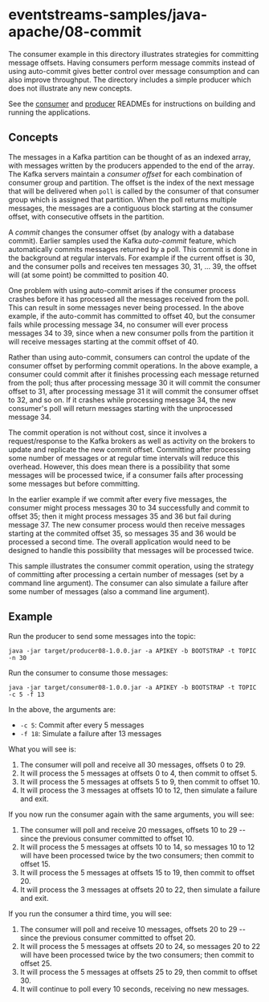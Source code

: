 # eventstreams-samples/java-apache/08-commit

The consumer example in this directory illustrates strategies for committing message offsets.
Having consumers perform message commits instead of using auto-commit gives better control over message consumption
and can also improve throughput.
The directory includes a simple producer which does not illustrate any new concepts.

See the [consumer](./consumer/README.md) and [producer](./producer/README.md) READMEs for instructions on building and running the applications.

## Concepts

The messages in a Kafka partition can be thought of as an indexed array,
with messages written by the producers appended to the end of the array.
The Kafka servers maintain a _consumer offset_ for each combination of consumer group and partition.
The offset is the index of the next message that will be delivered when `poll`
is called by the consumer of that consumer group which is assigned that partition.
When the poll returns multiple messages, the messages are a contiguous block starting at the consumer offset,
with consecutive offsets in the partition.

A _commit_ changes the consumer offset (by analogy with a database commit).
Earlier samples used the Kafka _auto-commit_ feature, which automatically commits messages returned by a poll.
This commit is done in the background at regular intervals.
For example if the current offset is 30, and the consumer polls and receives ten messages 30, 31, ... 39,
the offset will (at some point) be committed to position 40.

One problem with using auto-commit arises if the consumer process crashes before it has processed all the messages
received from the poll.
This can result in some messages never being processed.
In the above example, if the auto-commit has committed to offset 40,
but the consumer fails while processing message 34, no consumer will ever process messages 34 to 39,
since when a new consumer polls from the partition it will receive messages starting at the commit offset of 40.

Rather than using auto-commit, consumers can control the update of the consumer offset
by performing commit operations.
In the above example, a consumer could commit after it finishes processing each message returned from the poll;
thus after processing message 30 it will commit the consumer offset to 31,
after processing message 31 it will commit the consumer offset to 32, and so on.
If it crashes while processing message 34, the new consumer's poll will return messages starting with the unprocessed message 34.

The commit operation is not without cost, since it involves a request/response to the Kafka brokers
as well as activity on the brokers to update and replicate the new commit offset.
Committing after processing some number of messages or at regular time intervals will reduce this overhead.
However, this does mean there is a possibility that some messages will be processed twice,
if a consumer fails after processing some messages but before committing.

In the earlier example if we commit after every five messages,
the consumer might process messages 30 to 34 successfully and commit to offset 35;
then it might process messages 35 and 36 but fail during message 37.
The new consumer process would then receive messages starting at the commited offset 35,
so messages 35 and 36 would be processed a second time.
The overall application would need to be designed to handle this possibility that messages will be processed twice.

This sample illustrates the consumer commit operation,
using the strategy of committing after processing a certain number of messages (set by a command line argument).
The consumer can also simulate a failure after some number of messages (also a command line argument).


## Example

Run the producer to send some messages into the topic:
```
java -jar target/producer08-1.0.0.jar -a APIKEY -b BOOTSTRAP -t TOPIC -n 30
```

Run the consumer to consume those messages:
```
java -jar target/consumer08-1.0.0.jar -a APIKEY -b BOOTSTRAP -t TOPIC -c 5 -f 13
```
In the above, the arguments are:
- `-c 5`: Commit after every 5 messages
- `-f 18`: Simulate a failure after 13 messages

What you will see is:

1. The consumer will poll and receive all 30 messages, offsets 0 to 29.
1. It will process the 5 messages at offsets 0 to 4, then commit to offset 5.
1. It will process the 5 messages at offsets 5 to 9, then commit to offset 10.
1. It will process the 3 messages at offsets 10 to 12, then simulate a failure and exit.

If you now run the consumer again with the same arguments, you will see:

1. The consumer will poll and receive 20 messages, offsets 10 to 29 -- since the previous consumer committed to offset 10.
1. It will process the 5 messages at offsets 10 to 14, so messages 10 to 12 will have been processed twice by the two consumers; then commit to offset 15.
1. It will process the 5 messages at offsets 15 to 19, then commit to offset 20.
1. It will process the 3 messages at offsets 20 to 22, then simulate a failure and exit.

If you run the consumer a third time, you will see:

1. The consumer will poll and receive 10 messages, offsets 20 to 29 -- since the previous consumer committed to offset 20.
1. It will process the 5 messages at offsets 20 to 24, so messages 20 to 22 will have been processed twice by the two consumers; then commit to offset 25.
1. It will process the 5 messages at offsets 25 to 29, then commit to offset 30.
1. It will continue to poll every 10 seconds, receiving no new messages.

